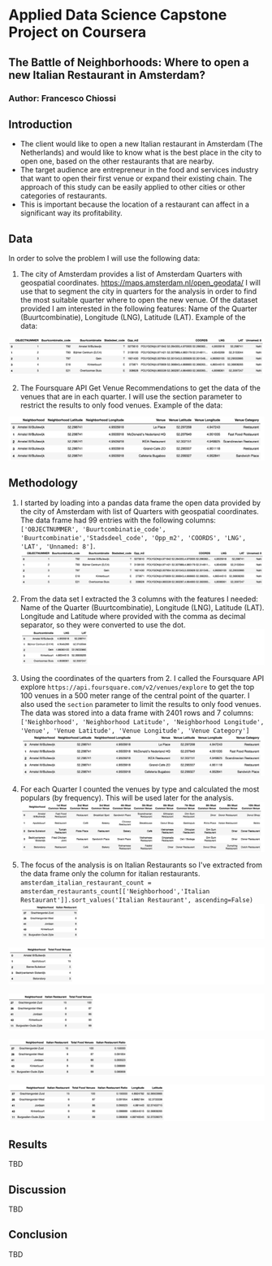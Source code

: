 # Applied Data Science Capstone Project on Coursera
## The Battle of Neighborhoods: Where to open a new Italian Restaurant in Amsterdam?
### Author: Francesco Chiossi

## Introduction
- The client would like to open a new Italian restaurant in Amsterdam (The Netherlands) and would like to know what is the best place in the city to open one, based on the other restaurants that are nearby.
- The target audience are entrepreneur in the food and services industry that want to open their first venue or expand their existing chain.
The approach of this study can be easily applied to other cities or other categories of restaurants.
- This is important because the location of a restaurant can affect in a significant way its profitability.


## Data


In order to solve the problem I will use the following data:

1) The city of Amsterdam provides a list of Amsterdam Quarters with geospatial coordinates. https://maps.amsterdam.nl/open_geodata/
I will use that to segment the city in quarters for the analysis in order to find the most suitable quarter where to open the new venue.
Of the dataset provided I am interested in the following features: Name of the Quarter (Buurtcombinatie), Longitude (LNG), Latitude (LAT). Example of the data:

![Sample Data Quarters](sample_data_quarter.png)



2) The Foursquare API Get Venue Recommendations to get the data of the venues that are in each quarter. I will use the section parameter to restrict the results to only food venues. Example of the data:

![Sample Data Venues](sample_data_venues.png)


## Methodology
1. I started by loading into a pandas data frame the open data provided by the city of Amsterdam with list of Quarters with geospatial coordinates. The data frame had 99 entries with the following columns:
`['OBJECTNUMMER', 'Buurtcombinatie_code', 'Buurtcombinatie','Stadsdeel_code', 'Opp_m2', 'COORDS', 'LNG', 'LAT', 'Unnamed: 8']`.
![Sample Data Quarters](sample_data_quarter.png)

2. From the data set I extracted the 3 columns with the features I needed: Name of the Quarter (Buurtcombinatie), Longitude (LNG), Latitude (LAT). Longitude and Latitude where provided with the comma as decimal separator, so they were converted to use the dot.
![Quarters](ams_quarters.png)

3. Using the coordinates of the quarters from 2. I called the Foursquare API explore `https://api.foursquare.com/v2/venues/explore` to get the top 100 venues in a 500 meter range of the central point of the quarter. I also used the `section` parameter to limit the results to only food venues. The data was stored into a data frame with 2401 rows and 7 columns: `['Neighborhood', 'Neighborhood Latitude', 'Neighborhood Longitude', 'Venue', 'Venue Latitude', 'Venue Longitude', 'Venue Category']`
![Sample Data Venues](sample_data_venues.png)

4. For each Quarter I counted the venues by type and calculated the most populars (by frequency). This will be used later for the analysis.
![most populars venues](neighborhoods_venues_sorted.png)

5. The focus of the analysis is on Italian Restaurants so I've extracted from the data frame only the column for italian restaurants.
`amsterdam_italian_restaurant_count = amsterdam_restaurants_count[['Neighborhood','Italian Restaurant']].sort_values('Italian Restaurant', ascending=False)`
![Analysis](analysis1.png)


![Analysis](analysis2.png)


![Analysis](analysis3.png)

![Analysis](analysis4.png)


![Analysis](analysis5.png)


## Results
TBD



## Discussion
TBD


## Conclusion
TBD
